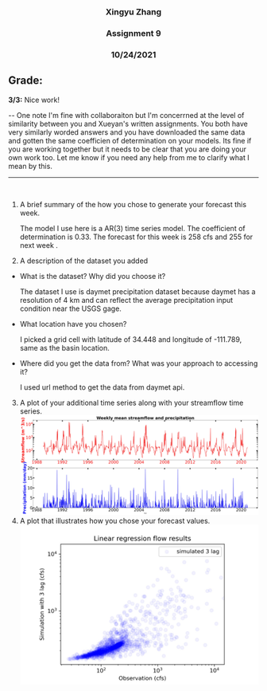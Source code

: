 <center>

### Xingyu Zhang
### Assignment 9
### 10/24/2021

</center>

## Grade:
**3/3:** Nice work! 

-- One note I'm fine with collaboraiton but I'm concerrned at the level of similarity between you and Xueyan's written assignments. You both have very similarly worded answers and you have downloaded the same data and gotten the same coefficien of determination on your models. Its fine if you are working together but it needs to be clear that you are doing your own work too. Let me know if you need any help from me to clarify what I mean by this. 
____________
</br>



1. A brief summary of the how you chose to generate your forecast this week.
   
   The model I use here is a AR(3) time series model. The coefficient of determination is 0.33. The forecast for this week is 258 cfs and 255 for next week .

2. A description of the dataset you added
* What is the dataset? Why did you choose it?
  
  The dataset I use is daymet precipitation dataset because daymet has a resolution of 4 km and can reflect the average precipitation input condition near the USGS gage. 

* What location have you chosen?
  
  I picked a grid cell with latitude of 34.448 and longitude of -111.789, same as the basin location.

* Where did you get the data from? What was your approach to accessing it?
  
  I used url method to get the data from daymet api.


3. A plot of your additional time series along with your streamflow time series.
   ![picture 1](./two_yaxis_prcp_flow.jpg)
4. A plot that illustrates how you chose your forecast values.
   ![picture 2](./lm.jpg)